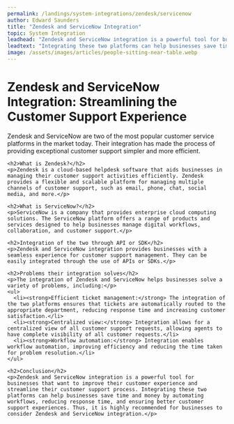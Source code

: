 ```yaml
---
permalink: /landings/system-integrations/zendesk/servicenow
author: Edward Saunders
title: "Zendesk and ServiceNow Integration"
topic: System Integration
leadhead: "Zendesk and ServiceNow integration is a powerful tool for businesses that want to improve their customer experience and streamline their customer support process"
leadtext: "Integrating these two platforms can help businesses save time and money by automating workflows, reducing response time, and ensuring better customer support experiences. Thus, it is highly recommended for businesses to consider Zendesk and ServiceNow integration."
image: /assets/images/articles/people-sitting-near-table.webp
---
```

<div class="arttext">    <h1>Zendesk and ServiceNow Integration: Streamlining the Customer Support Experience</h1>
    <p>Zendesk and ServiceNow are two of the most popular customer service platforms in the market today. Their integration has made the process of providing exceptional customer support simpler and more efficient.</p>
    
    <h2>What is Zendesk?</h2>
    <p>Zendesk is a cloud-based helpdesk software that aids businesses in managing their customer support activities efficiently. Zendesk provides a flexible and scalable platform for managing multiple channels of customer support, such as email, phone, chat, social media, and more.</p>

    <h2>What is ServiceNow?</h2>
    <p>ServiceNow is a company that provides enterprise cloud computing solutions. The ServiceNow platform offers a range of products and services designed to help businesses manage digital workflows, collaboration, and customer support.</p>

    <h2>Integration of the two through API or SDK</h2>
    <p>Zendesk and ServiceNow integration provides businesses with a seamless experience for customer support management. They can be easily integrated through the use of APIs or SDKs.</p>
    
    <h2>Problems their integration solves</h2>
    <p>The integration of Zendesk and ServiceNow helps businesses solve a variety of problems, including:</p>
    <ul>
      <li><strong>Efficient ticket management:</strong> The integration of the two platforms ensures that tickets are automatically routed to the appropriate department, reducing response time and increasing customer satisfaction.</li>
      <li><strong>Centralized view:</strong> Integration allows for a centralized view of all customer support requests, allowing agents to have complete visibility of all customer requests.</li>
      <li><strong>Workflow automation:</strong> Integration enables workflow automation, improving efficiency and reducing the time taken for problem resolution.</li>
    </ul>
    
    <h2>Conclusion</h2>
    <p>Zendesk and ServiceNow integration is a powerful tool for businesses that want to improve their customer experience and streamline their customer support process. Integrating these two platforms can help businesses save time and money by automating workflows, reducing response time, and ensuring better customer support experiences. Thus, it is highly recommended for businesses to consider Zendesk and ServiceNow integration.</p>
</div>